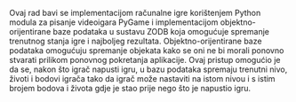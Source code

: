 Ovaj rad bavi se implementacijom računalne igre korištenjem Python modula za pisanje videoigara PyGame i implementacijom objektno-orijentirane baze podataka u sustavu ZODB koja omogućuje spremanje trenutnog stanja igre i najboljeg rezultata. Objektno-orijentirane baze podataka omogućuju spremanje objekata kako se oni ne bi morali ponovno stvarati prilikom ponovnog pokretanja aplikacije. Ovaj pristup omogućio je da se, nakon što igrač napusti igru, u bazu podataka spremaju trenutni nivo, životi i bodovi igrača tako da igrač može nastaviti na istom nivou i s istim brojem bodova i života gdje je stao prije nego što je napustio igru.
